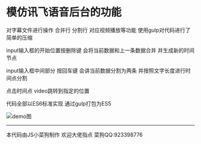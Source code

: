 # 模仿讯飞语音后台的功能

对字幕文件进行操作 合并行 分割行 对应视频播放等功能
使用gulp对代码进行了简单的压缩

input输入框的开始位置按删除键 会将当前数据和上一条数据合并  并生成新的时间节点  

input输入框中间部分 按回车键  会讲当前数据分割为两条 并按照文字长度进行时间点分割  

点击时间点 video跳转到指定的位置  

代码全部以ES6标准实现  通过gulp打包为ES5  

![demo图](https://github.com/loveburning/subtitles/blob/master/images/demo.png)

****

本代码由JS小菜狗制作 
欢迎大佬指点
菜狗QQ:923398776
